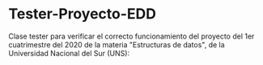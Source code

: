 # Tester-Proyecto-EDD
Clase tester para verificar el correcto funcionamiento del proyecto del 1er cuatrimestre del 2020 de la materia "Estructuras de datos", de la Universidad Nacional del Sur (UNS):
